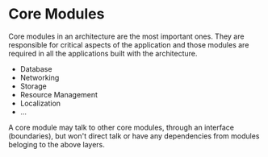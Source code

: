 # Core Modules

Core modules in an architecture are the most important ones. They are responsible for critical aspects of the application and those modules are required in all the applications built with the architecture.

- Database
- Networking
- Storage
- Resource Management
- Localization
- ...

A core module may talk to other core modules, through an interface (boundaries), but won't direct talk or have any dependencies from modules beloging to the above layers.

